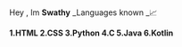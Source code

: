 
Hey , Im **Swathy**
_Languages known _📈

**1.HTML
  2.CSS
  3.Python
  4.C
  5.Java
  6.Kotlin**
  


